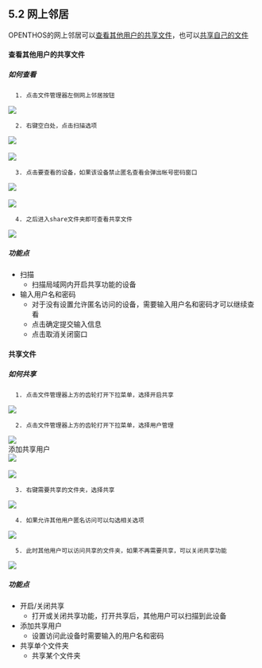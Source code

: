 ## 5.2 网上邻居
OPENTHOS的网上邻居可以[查看其他用户的共享文件](#查看其他用户的共享文件)，也可以[共享自己的文件](#共享文件)

#### 查看其他用户的共享文件
##### 如何查看
      1. 点击文件管理器左侧网上邻居按钮  
  ![](./_pic/5_filemanager/samba_entry.png)

      2. 右键空白处，点击扫描选项  
  ![](./_pic/5_filemanager/samba_search1.png)<br />  
  ![](./_pic/5_filemanager/samba_search2.png)

      3. 点击要查看的设备，如果该设备禁止匿名查看会弹出帐号密码窗口  
  ![](./_pic/5_filemanager/samba_list.png)<br />  
  ![](./_pic/5_filemanager/samba_passwd.png)

      4. 之后进入share文件夹即可查看共享文件   
  ![](./_pic/5_filemanager/samba_share.png)   

##### 功能点
   - 扫描  
      - 扫描局域网内开启共享功能的设备
   - 输入用户名和密码
      - 对于没有设置允许匿名访问的设备，需要输入用户名和密码才可以继续查看
      - 点击确定提交输入信息
      - 点击取消关闭窗口
      
#### 共享文件
##### 如何共享
      1. 点击文件管理器上方的齿轮打开下拉菜单，选择开启共享  
  ![](./_pic/5_filemanager/samba_start.png)

      2. 点击文件管理器上方的齿轮打开下拉菜单，选择用户管理  
  ![](./_pic/5_filemanager/samba_userManage.png)  
  添加共享用户  
  ![](./_pic/5_filemanager/samba_adduser.png)<br />  
  ![](./_pic/5_filemanager/samba_adduser2.png)

      3. 右键需要共享的文件夹，选择共享  
  ![](./_pic/5_filemanager/samba_sharefold.png)

      4. 如果允许其他用户匿名访问可以勾选相关选项  
  ![](./_pic/5_filemanager/samba_sharefold2.png)

      5. 此时其他用户可以访问共享的文件夹，如果不再需要共享，可以关闭共享功能  
  ![](./_pic/5_filemanager/samba_stop.png)

##### 功能点
   - 开启/关闭共享
      - 打开或关闭共享功能，打开共享后，其他用户可以扫描到此设备
   - 添加共享用户
      - 设置访问此设备时需要输入的用户名和密码
   - 共享单个文件夹
      - 共享某个文件夹
